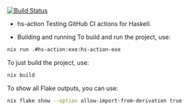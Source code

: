 [![Build Status](https://github.com/joncol/hs-action/workflows/Haskell-CI/badge.svg)](https://github.com/joncol/hs-action/actions?query=workflow%3AHaskell-CI)

* hs-action
Testing GitHub CI actions for Haskell.

* Building and running
To build and run the project, use:
```bash
nix run .#hs-action:exe:hs-action-exe
```

To just build the project, use:
```bash
nix build
```

To show all Flake outputs, you can use:
```bash
nix flake show --option allow-import-from-derivation true
```
